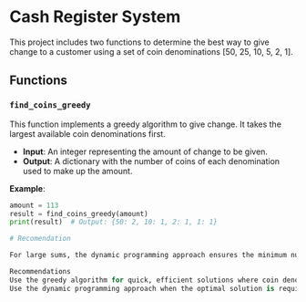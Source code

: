 # Cash Register System

This project includes two functions to determine the best way to give change to a customer using a set of coin denominations [50, 25, 10, 5, 2, 1].

## Functions

### `find_coins_greedy`

This function implements a greedy algorithm to give change. It takes the largest available coin denominations first.

- **Input**: An integer representing the amount of change to be given.
- **Output**: A dictionary with the number of coins of each denomination used to make up the amount.

**Example**:
```python
amount = 113
result = find_coins_greedy(amount)
print(result)  # Output: {50: 2, 10: 1, 2: 1, 1: 1}

# Recomendation 

For large sums, the dynamic programming approach ensures the minimum number of coins, but it is computationally expensive. The greedy algorithm, while faster, may not always yield the optimal solution for all coin sets but is very efficient in terms of execution time.

Recommendations
Use the greedy algorithm for quick, efficient solutions where coin denominations are favorable.
Use the dynamic programming approach when the optimal solution is required, and computational resources allow for it.